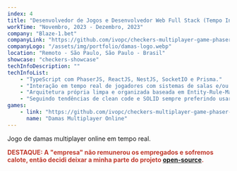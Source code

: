 ```yaml
---
index: 4
title: "Desenvolvedor de Jogos e Desenvolvedor Web Full Stack (Tempo Integral)"
workTime: "Novembro, 2023 - Dezembro, 2023"
company: "Blaze-1.bet"
companyLink: "https://github.com/ivopc/checkers-multiplayer-game-phaser-nest"
companyLogo: "/assets/img/portfolio/damas-logo.webp"
location: "Remoto - São Paulo, São Paulo - Brasil"
showcase: "checkers-showcase"
techInfoDescription: ""
techInfoList:
    - "TypeScript com PhaserJS, ReactJS, NestJS, SocketIO e Prisma."
    - "Interação em tempo real de jogadores com sistemas de salas e/ou canais com comunicação via eventos de rede e websockets e matchmaking."
    - "Arquitetura própria limpa e organizada baseada em Entity-Rule-Manager."
    - "Seguindo tendências de clean code e SOLID sempre preferindo usar o paradigma funcional com a orientação a objeto."
games:
    - link: "https://github.com/ivopc/checkers-multiplayer-game-phaser-nest"
      name: "Damas Multiplayer Online"
---
```

Jogo de damas multiplayer online em tempo real.
<p style="color: #c0392b;">
    <b>DESTAQUE: A "empresa" não remunerou os empregados e sofremos calote, então decidi deixar a minha parte do projeto <a href="https://github.com/ivopc/checkers-multiplayer-game-phaser-nest/" target="_blank">open-source</a>.</b>
</p>